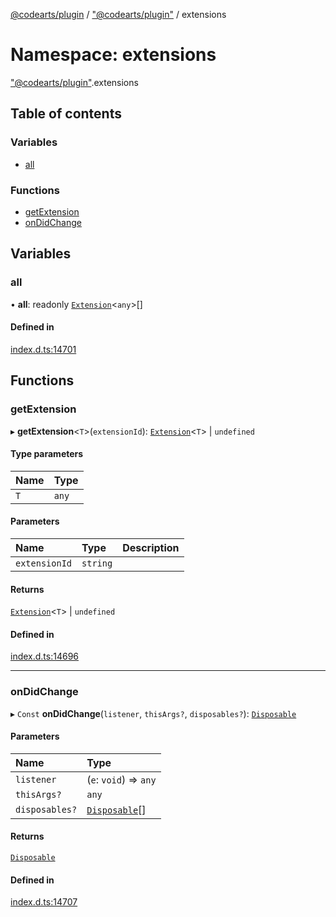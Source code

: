 [@codearts/plugin](../README.md) / ["@codearts/plugin"](_codearts_plugin_.md) / extensions

# Namespace: extensions

["@codearts/plugin"](_codearts_plugin_.md).extensions

## Table of contents

### Variables

- [all](codearts_plugin_.extensions.md#all)

### Functions

- [getExtension](codearts_plugin_.extensions.md#getextension)
- [onDidChange](codearts_plugin_.extensions.md#ondidchange)

## Variables

### all

• **all**: readonly [`Extension`](../interfaces/codearts_plugin_.Extension.md)<`any`\>[]

#### Defined in

[index.d.ts:14701](https://github.com/huaweicloud/cloudide-plugin-api/blob/b58031b/index.d.ts#L14701)

## Functions

### getExtension

▸ **getExtension**<`T`\>(`extensionId`): [`Extension`](../interfaces/codearts_plugin_.Extension.md)<`T`\> \| `undefined`

#### Type parameters

| Name | Type |
| :------ | :------ |
| `T` | `any` |

#### Parameters

| Name | Type | Description |
| :------ | :------ | :------ |
| `extensionId` | `string` |  |

#### Returns

[`Extension`](../interfaces/codearts_plugin_.Extension.md)<`T`\> \| `undefined`

#### Defined in

[index.d.ts:14696](https://github.com/huaweicloud/cloudide-plugin-api/blob/b58031b/index.d.ts#L14696)

___

### onDidChange

▸ `Const` **onDidChange**(`listener`, `thisArgs?`, `disposables?`): [`Disposable`](../classes/codearts_plugin_.Disposable.md)

#### Parameters

| Name | Type |
| :------ | :------ |
| `listener` | (`e`: `void`) => `any` |
| `thisArgs?` | `any` |
| `disposables?` | [`Disposable`](../classes/codearts_plugin_.Disposable.md)[] |

#### Returns

[`Disposable`](../classes/codearts_plugin_.Disposable.md)

#### Defined in

[index.d.ts:14707](https://github.com/huaweicloud/cloudide-plugin-api/blob/b58031b/index.d.ts#L14707)
